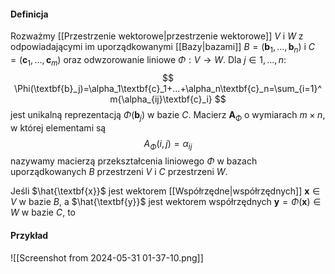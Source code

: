 #### Definicja
Rozważmy [[Przestrzenie wektorowe|przestrzenie wektorowe]] $V$ i $W$ z odpowiadającymi im uporządkowanymi [[Bazy|bazami]] $B = (\textbf{b}_1,...,\textbf{b}_n)$ i $C= (\textbf{c}_1,...,\textbf{c}_m)$ oraz odwzorowanie liniowe $\Phi:V \to W$. Dla $j\in 1,...,n$:
$$
\Phi(\textbf{b}_j)=\alpha_1\textbf{c}_1+...+\alpha_n\textbf{c}_n=\sum_{i=1}^m{\alpha_{ij}\textbf{c}_i}
$$
jest unikalną reprezentacją $\Phi(\textbf{b}_j)$ w bazie $C$. Macierz $\textbf{A}_\Phi$ o wymiarach $m\times n$, w której elementami są
$$
A_\Phi(i,j)=\alpha_{ij}
$$
nazywamy macierzą przekształcenia liniowego $\Phi$ w bazach uporządkowanych $B$ przestrzeni $V$ i $C$ przestrzeni $W$. 

Jeśli $\hat{\textbf{x}}$ jest wektorem [[Współrzędne|współrzędnych]] $\textbf{x} \in V$ w bazie $B$, a $\hat{\textbf{y}}$ jest wektorem współrzędnych $\textbf{y}=\Phi(\textbf{x})\in W$ w bazie $C$, to

#### Przykład
![[Screenshot from 2024-05-31 01-37-10.png]]
